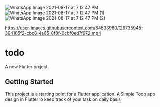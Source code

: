 ![WhatsApp Image 2021-08-17 at 7 12 47 PM](https://user-images.githubusercontent.com/64533960/129736687-38963605-10a8-49fe-b7b7-4cc936d83b7e.jpeg)
![WhatsApp Image 2021-08-17 at 7 12 47 PM (1)](https://user-images.githubusercontent.com/64533960/129736691-c222670c-5f88-4509-8972-f4b3d0efe987.jpeg)
![WhatsApp Image 2021-08-17 at 7 12 47 PM (2)](https://user-images.githubusercontent.com/64533960/129736698-1f5bc518-fe0f-40ac-8a8e-8de3aa1df010.jpeg)


https://user-images.githubusercontent.com/64533960/129735945-394185f2-cbc8-4a65-8f8f-0cbf0ed7f972.mp4

# todo

A new Flutter project.

## Getting Started

This project is a starting point for a Flutter application.
A Simple Todo app design in Flutter to keep track of your task on daily basis.
